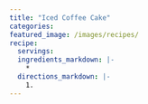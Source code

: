 ```yaml
---
title: "Iced Coffee Cake"
categories:
featured_image: /images/recipes/
recipe:
  servings: 
  ingredients_markdown: |-
    *
  directions_markdown: |-
    1.
---
```


